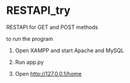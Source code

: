 # RESTAPI_try
RESTAPI for GET and POST methods

to run the program
1. Open XAMPP and start Apache and MySQL

2. Run app.py

3. Open http://127.0.0.1/home

